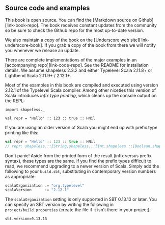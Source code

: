 ## Source code and examples

This book is open source.
You can find the [Markdown source on Github][link-book-repo].
The book receives constant updates from the community
so be sure to check the Github repo
for the most up-to-date version.

We also maintain a copy of the book
on the [Underscore web site][link-underscore-book].
If you grab a copy of the book from there
we will notify you whenever we release an update.

There are complete implementations of
the major examples in an [accompanying repo][link-code-repo].
See the README for installation details.
We assume shapeless 2.3.2 and either
Typelevel Scala 2.11.8+ or
Lightbend Scala 2.11.9+ / 2.12.1+.

Most of the examples in this book
are compiled and executed using
version 2.12.1 of the Typelevel Scala compiler.
Among other niceties
this version of Scala introduces *infix type printing*,
which cleans up the console output on the REPL:

```tut:book:invisible
import shapeless._
```

```tut:book
val repr = "Hello" :: 123 :: true :: HNil
```

If you are using an older version of Scala
you might end up with prefix type printing like this:

```scala
val repr = "Hello" :: 123 :: true :: HNil
// repr: shapeless.::[String,shapeless.::[Int,shapeless.::[Boolean,shapeless.HNil]]] = "Hello" :: 123 :: true :: HNil
```

Don't panic!
Aside from the printed form of the result
(infix versus prefix syntax),
these types are the same.
If you find the prefix types difficult to read,
we recommend upgrading to a newer version of Scala.
Simply add the following to your `build.sbt`,
substituting in contemporary version numbers as appropriate:

```scala
scalaOrganization := "org.typelevel"
scalaVersion      := "2.12.1"
```

The `scalaOrganization` setting
is only supported in SBT 0.13.13 or later.
You can specify an SBT version
by writing the following in `project/build.properties`
(create the file if it isn't there in your project):

```
sbt.version=0.13.13
```
